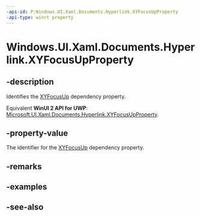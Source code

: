 ```yaml
---
-api-id: P:Windows.UI.Xaml.Documents.Hyperlink.XYFocusUpProperty
-api-type: winrt property
---
```


<!-- Property syntax
public Windows.UI.Xaml.DependencyProperty XYFocusUpProperty { get; }
-->

# Windows.UI.Xaml.Documents.Hyperlink.XYFocusUpProperty

## -description
Identifies the [XYFocusUp](hyperlink_xyfocusup.md) dependency property.

Equivalent **WinUI 2 API for UWP**: [Microsoft.UI.Xaml.Documents.Hyperlink.XYFocusUpProperty](/windows/winui/api/microsoft.ui.xaml.documents.hyperlink.xyfocusupproperty).

## -property-value
The identifier for the [XYFocusUp](hyperlink_xyfocusup.md) dependency property.

## -remarks

## -examples

## -see-also
